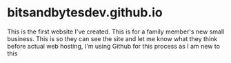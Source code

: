 # bitsandbytesdev.github.io
This is the first website I've created. This is for a family member's new small business. This is so they can see the site and let me know what they think before actual web hosting, I'm using Github for this process as I am new to this
